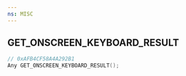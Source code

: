 ```yaml
---
ns: MISC
---
```

## GET_ONSCREEN_KEYBOARD_RESULT

```c
// 0xAFB4CF58A4A292B1
Any GET_ONSCREEN_KEYBOARD_RESULT();
```

